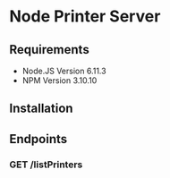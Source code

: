 # Node Printer Server

## Requirements
- Node.JS Version 6.11.3
- NPM Version 3.10.10

## Installation


## Endpoints

### GET /listPrinters
